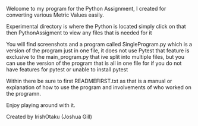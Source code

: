 Welcome to my program for the Python Assignment, I created for converting various Metric Values easily. 


Experimental directory is where the Python is located simply click on that then PythonAssigment to view any files that is needed for it 

You will find screenshots and a program called SingleProgram.py which is a version of the program just in one file, it does not use Pytest that feature is exclusive to the main_program.py that ive split into multiple files, but you can use the version of the program that is all in one file for if you do not have features for pytest or unable to install pytest

Within there be sure to first READMEFIRST.txt as that is a manual or explanation of how to use the program and involvements of who worked on the programn.

Enjoy playing around with it.

Created by IrishOtaku (Joshua Gill) 
